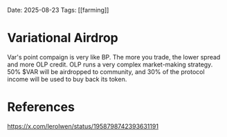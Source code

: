 Date: 2025-08-23
Tags: [[farming]]

# Variational Airdrop

Var's point compaign is very like BP. The more you trade, the lower spread and more OLP credit. OLP runs a very complex market-making strategy.
50% $VAR will be airdropped to community, and 30% of the protocol income will be used to buy back its token.


# References
https://x.com/lerolwen/status/1958798742393631191